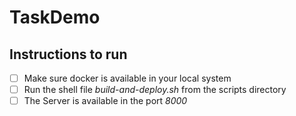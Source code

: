 # TaskDemo

## Instructions to run

- [ ] Make sure docker is available in your local system
- [ ] Run the shell file _build-and-deploy.sh_ from the scripts directory
- [ ] The Server is available in the port _8000_
